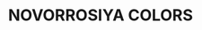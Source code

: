 ---
title: "NOVORROSIYA COLORS"
price: "TBA"
desc: "Opis nije dostupan"
img_path: "/assets/img/A.MIG-7126.jpg"
brand: AMMO
available: true
cat: "acrylics"
subcat: "ACRYLIC PAINT SETS"
subsubcat: "SS"
---